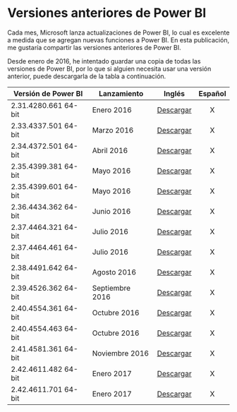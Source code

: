 # Versiones anteriores de Power BI

Cada mes, Microsoft lanza actualizaciones de Power BI, lo cual es excelente a medida que se agregan nuevas funciones a Power BI. En esta publicación, me gustaría compartir las versiones anteriores de Power BI.

Desde enero de 2016, he intentado guardar una copia de todas las versiones de Power BI, por lo que si alguien necesita usar una versión anterior, puede descargarla de la tabla a continuación.

| Versión de Power BI  | Lanzamiento | Inglés | Español |
| ------------- | ------------- | :-------------: | :-------------: |
| 2.31.4280.661 64-bit  | Enero 2016  | [Descargar](https://github.com/bisualdb/versiones-power-bi/raw/master/Versiones%20Power%20BI/2016/PBIDesktop_x64%20-%202.31.4280.661%20-%20Enero%202016.rar) | X |
| 2.33.4337.501 64-bit	| Marzo 2016  | [Descargar](https://github.com/bisualdb/versiones-power-bi/raw/master/Versiones%20Power%20BI/2016/PBIDesktop_x64%20-%202.33.4337.501%20-%20Marzo%202016.zip) | X |
| 2.34.4372.501 64-bit	| Abril 2016  | [Descargar](https://github.com/bisualdb/versiones-power-bi/raw/master/Versiones%20Power%20BI/2016/PBIDesktop_x64%20-%202.34.4372.501%20-%20Abril%202016.zip) | X |
| 2.35.4399.381 64-bit	| Mayo 2016  | [Descargar](https://github.com/bisualdb/versiones-power-bi/raw/master/Versiones%20Power%20BI/2016/PBIDesktop_x64%20-%202.35.4399.381%20-%20Mayo%202016.zip) | X |
| 2.35.4399.601 64-bit	| Mayo 2016  | [Descargar](https://github.com/bisualdb/versiones-power-bi/raw/master/Versiones%20Power%20BI/2016/PBIDesktop_x64%20-%202.35.4399.601%20-%20Mayo%202016.zip) | X |
| 2.36.4434.362 64-bit	| Junio 2016  | [Descargar](https://github.com/bisualdb/versiones-power-bi/raw/master/Versiones%20Power%20BI/2016/PBIDesktop_x64%20-%202.36.4434.362%20-%20Junio%202016.zip) | X |
| 2.37.4464.321 64-bit	| Julio 2016  | [Descargar](https://github.com/bisualdb/versiones-power-bi/raw/master/Versiones%20Power%20BI/2016/PBIDesktop_x64%20-%202.37.4464.321%20-%20Julio%202016.zip) | X |
| 2.37.4464.461 64-bit	| Julio 2016  | [Descargar](https://github.com/bisualdb/versiones-power-bi/raw/master/Versiones%20Power%20BI/2016/PBIDesktop_x64%20-%202.37.4464.461%20-%20Julio%202016.zip) | X |
| 2.38.4491.642 64-bit	| Agosto 2016  | [Descargar](https://github.com/bisualdb/versiones-power-bi/raw/master/Versiones%20Power%20BI/2016/PBIDesktop_x64%20-%202.38.4491.642%20-%20Agosto%202016.zip) | X |
| 2.39.4526.362 64-bit	| Septiembre 2016  | [Descargar](https://github.com/bisualdb/versiones-power-bi/raw/master/Versiones%20Power%20BI/2016/PBIDesktop_x64%20-%202.39.4526.362%20-%20Septiembre%202016.zip) | X |
| 2.40.4554.361 64-bit	| Octubre 2016  | [Descargar](https://github.com/bisualdb/versiones-power-bi/raw/master/Versiones%20Power%20BI/2016/PBIDesktop_x64%20-%202.40.4554.361%20-%20Octubre%202016.zip) | X |
| 2.40.4554.463 64-bit	| Octubre 2016  | [Descargar](https://github.com/bisualdb/versiones-power-bi/raw/master/Versiones%20Power%20BI/2016/PBIDesktop_x64%20-%202.40.4554.463%20-%20October%202016.zip) | X |
| 2.41.4581.361 64-bit	| Noviembre 2016  | [Descargar](https://github.com/bisualdb/versiones-power-bi/raw/master/Versiones%20Power%20BI/2016/PBIDesktop_x64%20-%202.41.4581.361%20-%20November%202016.zip) | X |
| 2.42.4611.482 64-bit	| Enero 2017  | [Descargar](https://github.com/bisualdb/versiones-power-bi/raw/master/Versiones%20Power%20BI/2017/PBIDesktop_x64%20-%202.42.4611.482%20-%20January%202017.zip) | X |
| 2.42.4611.701 64-bit	| Enero 2017  | [Descargar](https://github.com/bisualdb/versiones-power-bi/raw/master/Versiones%20Power%20BI/2017/PBIDesktop_x64%20-%202.42.4611.701%20-%20January%202017.zip) | X |